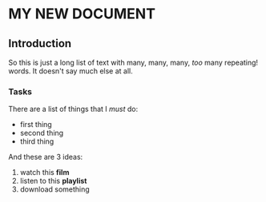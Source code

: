 # MY NEW DOCUMENT

## Introduction
So this is just a long list of text with many, many, many, *too* many repeating! words. It doesn't say much else at all.

### Tasks

There are a list of things that I _must_ do:

- first thing
- second thing
- third thing

And these are 3 ideas:

1. watch this **film**
2. listen to this **playlist**
3. download something
